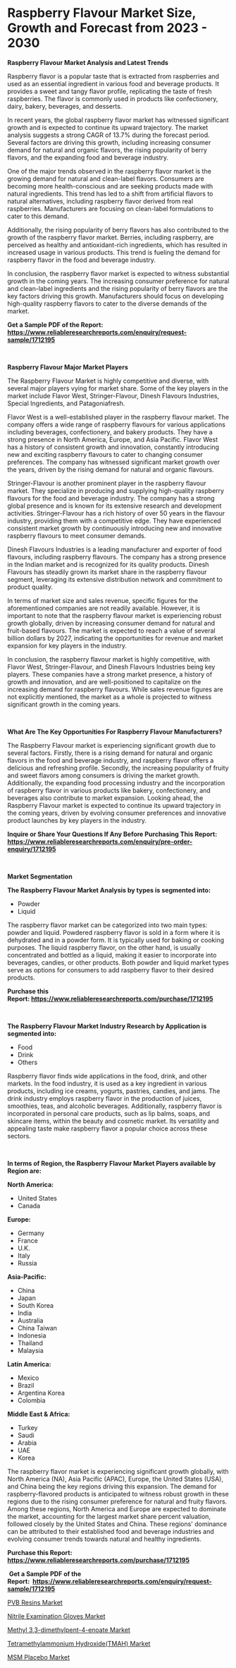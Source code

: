 <p><h1>Raspberry Flavour Market Size, Growth and Forecast from 2023 - 2030</h1></p><p><strong>Raspberry Flavour Market Analysis and Latest Trends</strong></p>
<p><p>Raspberry flavor is a popular taste that is extracted from raspberries and used as an essential ingredient in various food and beverage products. It provides a sweet and tangy flavor profile, replicating the taste of fresh raspberries. The flavor is commonly used in products like confectionery, dairy, bakery, beverages, and desserts.</p><p>In recent years, the global raspberry flavor market has witnessed significant growth and is expected to continue its upward trajectory. The market analysis suggests a strong CAGR of 13.7% during the forecast period. Several factors are driving this growth, including increasing consumer demand for natural and organic flavors, the rising popularity of berry flavors, and the expanding food and beverage industry.</p><p>One of the major trends observed in the raspberry flavor market is the growing demand for natural and clean-label flavors. Consumers are becoming more health-conscious and are seeking products made with natural ingredients. This trend has led to a shift from artificial flavors to natural alternatives, including raspberry flavor derived from real raspberries. Manufacturers are focusing on clean-label formulations to cater to this demand.</p><p>Additionally, the rising popularity of berry flavors has also contributed to the growth of the raspberry flavor market. Berries, including raspberry, are perceived as healthy and antioxidant-rich ingredients, which has resulted in increased usage in various products. This trend is fueling the demand for raspberry flavor in the food and beverage industry.</p><p>In conclusion, the raspberry flavor market is expected to witness substantial growth in the coming years. The increasing consumer preference for natural and clean-label ingredients and the rising popularity of berry flavors are the key factors driving this growth. Manufacturers should focus on developing high-quality raspberry flavors to cater to the diverse demands of the market.</p></p>
<p><strong>Get a Sample PDF of the Report:&nbsp; <a href="https://www.reliableresearchreports.com/enquiry/request-sample/1712195">https://www.reliableresearchreports.com/enquiry/request-sample/1712195</a></strong></p>
<p>&nbsp;</p>
<p><strong>Raspberry Flavour Major Market Players</strong></p>
<p><p>The Raspberry Flavour Market is highly competitive and diverse, with several major players vying for market share. Some of the key players in the market include Flavor West, Stringer-Flavour, Dinesh Flavours Industries, Special Ingredients, and Patagoniafresh.</p><p>Flavor West is a well-established player in the raspberry flavour market. The company offers a wide range of raspberry flavours for various applications including beverages, confectionery, and bakery products. They have a strong presence in North America, Europe, and Asia Pacific. Flavor West has a history of consistent growth and innovation, constantly introducing new and exciting raspberry flavours to cater to changing consumer preferences. The company has witnessed significant market growth over the years, driven by the rising demand for natural and organic flavours.</p><p>Stringer-Flavour is another prominent player in the raspberry flavour market. They specialize in producing and supplying high-quality raspberry flavours for the food and beverage industry. The company has a strong global presence and is known for its extensive research and development activities. Stringer-Flavour has a rich history of over 50 years in the flavour industry, providing them with a competitive edge. They have experienced consistent market growth by continuously introducing new and innovative raspberry flavours to meet consumer demands.</p><p>Dinesh Flavours Industries is a leading manufacturer and exporter of food flavours, including raspberry flavours. The company has a strong presence in the Indian market and is recognized for its quality products. Dinesh Flavours has steadily grown its market share in the raspberry flavour segment, leveraging its extensive distribution network and commitment to product quality.</p><p>In terms of market size and sales revenue, specific figures for the aforementioned companies are not readily available. However, it is important to note that the raspberry flavour market is experiencing robust growth globally, driven by increasing consumer demand for natural and fruit-based flavours. The market is expected to reach a value of several billion dollars by 2027, indicating the opportunities for revenue and market expansion for key players in the industry.</p><p>In conclusion, the raspberry flavour market is highly competitive, with Flavor West, Stringer-Flavour, and Dinesh Flavours Industries being key players. These companies have a strong market presence, a history of growth and innovation, and are well-positioned to capitalize on the increasing demand for raspberry flavours. While sales revenue figures are not explicitly mentioned, the market as a whole is projected to witness significant growth in the coming years.</p></p>
<p>&nbsp;</p>
<p><strong>What Are The Key Opportunities For Raspberry Flavour Manufacturers?</strong></p>
<p><p>The Raspberry Flavour market is experiencing significant growth due to several factors. Firstly, there is a rising demand for natural and organic flavors in the food and beverage industry, and raspberry flavor offers a delicious and refreshing profile. Secondly, the increasing popularity of fruity and sweet flavors among consumers is driving the market growth. Additionally, the expanding food processing industry and the incorporation of raspberry flavor in various products like bakery, confectionery, and beverages also contribute to market expansion. Looking ahead, the Raspberry Flavour market is expected to continue its upward trajectory in the coming years, driven by evolving consumer preferences and innovative product launches by key players in the industry.</p></p>
<p><strong>Inquire or Share Your Questions If Any Before Purchasing This Report: <a href="https://www.reliableresearchreports.com/enquiry/pre-order-enquiry/1712195">https://www.reliableresearchreports.com/enquiry/pre-order-enquiry/1712195</a></strong></p>
<p>&nbsp;</p>
<p><strong>Market Segmentation</strong></p>
<p><strong>The Raspberry Flavour Market Analysis by types is segmented into:</strong></p>
<p><ul><li>Powder</li><li>Liquid</li></ul></p>
<p><p>The raspberry flavor market can be categorized into two main types: powder and liquid. Powdered raspberry flavor is sold in a form where it is dehydrated and in a powder form. It is typically used for baking or cooking purposes. The liquid raspberry flavor, on the other hand, is usually concentrated and bottled as a liquid, making it easier to incorporate into beverages, candies, or other products. Both powder and liquid market types serve as options for consumers to add raspberry flavor to their desired products.</p></p>
<p><strong>Purchase this Report:&nbsp;<a href="https://www.reliableresearchreports.com/purchase/1712195">https://www.reliableresearchreports.com/purchase/1712195</a></strong></p>
<p>&nbsp;</p>
<p><strong>The Raspberry Flavour Market Industry Research by Application is segmented into:</strong></p>
<p><ul><li>Food</li><li>Drink</li><li>Others</li></ul></p>
<p><p>Raspberry flavor finds wide applications in the food, drink, and other markets. In the food industry, it is used as a key ingredient in various products, including ice creams, yogurts, pastries, candies, and jams. The drink industry employs raspberry flavor in the production of juices, smoothies, teas, and alcoholic beverages. Additionally, raspberry flavor is incorporated in personal care products, such as lip balms, soaps, and skincare items, within the beauty and cosmetic market. Its versatility and appealing taste make raspberry flavor a popular choice across these sectors.</p></p>
<p>&nbsp;</p>
<p><strong>In terms of Region, the Raspberry Flavour Market Players available by Region are:</strong></p>
<p>
    <p> <strong> North America: </strong>
        <ul>
            <li>United States</li>
            <li>Canada</li>
        </ul>
        </p> 
    <p> <strong> Europe: </strong>
        <ul>
            <li>Germany</li>
            <li>France</li>
            <li>U.K.</li>
            <li>Italy</li>
            <li>Russia</li>
        </ul>
        </p> 
    <p> <strong> Asia-Pacific: </strong>
        <ul>
            <li>China</li>
            <li>Japan</li>
            <li>South Korea</li>
            <li>India</li>
            <li>Australia</li>
            <li>China Taiwan</li>
            <li>Indonesia</li>
            <li>Thailand</li>
            <li>Malaysia</li>
        </ul>
        </p> 
    <p> <strong> Latin America: </strong>
        <ul>
            <li>Mexico</li>
            <li>Brazil</li>
            <li>Argentina Korea</li>
            <li>Colombia</li>
        </ul>
        </p> 
    <p> <strong> Middle East & Africa: </strong>
        <ul>
            <li>Turkey</li>
            <li>Saudi</li>
            <li>Arabia</li>
            <li>UAE</li>
            <li>Korea</li>
        </ul>
    </p>
    </p>
<p><p>The raspberry flavor market is experiencing significant growth globally, with North America (NA), Asia Pacific (APAC), Europe, the United States (USA), and China being the key regions driving this expansion. The demand for raspberry-flavored products is anticipated to witness robust growth in these regions due to the rising consumer preference for natural and fruity flavors. Among these regions, North America and Europe are expected to dominate the market, accounting for the largest market share percent valuation, followed closely by the United States and China. These regions' dominance can be attributed to their established food and beverage industries and evolving consumer trends towards natural and healthy ingredients.</p></p>
<p><strong>Purchase this Report: <a href="https://www.reliableresearchreports.com/purchase/1712195">https://www.reliableresearchreports.com/purchase/1712195</a></strong></p>
<p>&nbsp;<strong>Get a Sample PDF of the Report:&nbsp;&nbsp;<a href="https://www.reliableresearchreports.com/enquiry/request-sample/1712195">https://www.reliableresearchreports.com/enquiry/request-sample/1712195</a></strong></p>
<p><strong></strong></p>
<p><p><a href="https://medium.com/@lottierunte2662/analyzing-pvb-resins-market-global-industry-perspective-and-forecast-2023-to-2030-ec49ee4bd253">PVB Resins Market</a></p><p><a href="https://github.com/AKSHATREPORTPRIME/Market-Research-Report-List-1/blob/main/nitrile-examination-gloves-market.md">Nitrile Examination Gloves Market</a></p><p><a href="https://issuu.com/reportprime-2/docs/methyl-33-dimethylpent-4-enoate-market-size-2030.p?fr=xKAE9_zU1NQ">Methyl 3,3-dimethylpent-4-enoate Market</a></p><p><a href="https://github.com/lilstefpacute/Market-Research-Report-List-1/blob/main/tetramethylammonium-hydroxidetmah-market.md">Tetramethylammonium Hydroxide(TMAH) Market</a></p><p><a href="https://issuu.com/reportprime-2/docs/msm-placebo-market-size-2030.pptx?fr=xKAE9_zU1NQ">MSM Placebo Market</a></p></p>